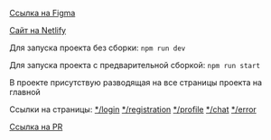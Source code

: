 [Ссылка на Figma](https://www.figma.com/design/7KRIlBdfRLXH2HJGrvJuEl/Chat_external_link-(Copy)?node-id=0-1&p=f&t=Rt1lZHPun4zrwNqt-0)

[Сайт на Netlify](https://greenteyn-messenger.netlify.app)

Для запуска проекта без сборки: `npm run dev`

Для запуска проекта с предварительной сборкой: `npm run start`

В проекте присутствую разводящая на все страницы проекта на главной

Ссылки на страницы:
[*/login](/login)
[*/registration](/registration)
[*/profile](/profile)
[*/chat](/chat)
[*/error](/error)

[Ссылка на PR](https://github.com/Greenteyn/messenger.practicum/pull/1)